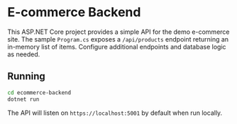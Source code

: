 # E-commerce Backend

This ASP.NET Core project provides a simple API for the demo e-commerce site.
The sample `Program.cs` exposes a `/api/products` endpoint returning an
in-memory list of items. Configure additional endpoints and database logic as
needed.

## Running

```bash
cd ecommerce-backend
dotnet run
```

The API will listen on `https://localhost:5001` by default when run locally.
